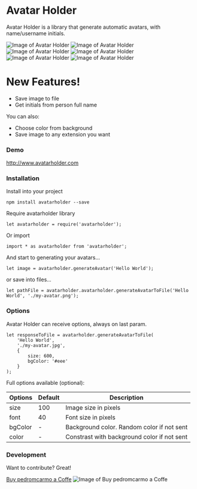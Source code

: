 # Avatar Holder

Avatar Holder is a library that generate automatic avatars, with name/username initials.

![Image of Avatar Holder](http://images.avatarholder.com/Avatar/100/3fb576) ![Image of Avatar Holder](http://images.avatarholder.com/atar/100/35d389) ![Image of Avatar Holder](http://images.avatarholder.com/ar/100/eee) ![Image of Avatar Holder](http://images.avatarholder.com/holder/100) ![Image of Avatar Holder](http://images.avatarholder.com/ld/100) ![Image of Avatar Holder](http://images.avatarholder.com/er/100)

# New Features!

  - Save image to file
  - Get initials from person full name


You can also:
  - Choose color from background
  - Save image to any extension you want

### Demo

http://www.avatarholder.com

### Installation

Install into your project

```
npm install avatarholder --save
```

Require avatarholder library

```
let avatarholder = require('avatarholder');
```

Or import
```
import * as avatarholder from 'avatarholder';
```

And start to generating your avatars...

```
let image = avatarholder.generateAvatar('Hello World');
```

or save into files...
```
let pathFile = avatarholder.avatarholder.generateAvatarToFile('Hello World', './my-avatar.png');
```

### Options

Avatar Holder can receive options, always on last param.
```
let responseToFile = avatarholder.generateAvatarToFile(
    'Hello World',
    './my-avatar.jpg',
    {
        size: 600,
        bgColor: '#eee'
    }
);
```

Full options available  (optional):

| Options | Default | Description |
| ------ | ------ | ------ |
| size | 100 | Image size in pixels | 
| font | 40 | Font size in pixels |
| bgColor | - | Background color. Random color if not sent |
| color | - | Constrast with background color if not sent |


### Development

Want to contribute? Great!

[Buy pedromcarmo a Coffe](https://buymeacoffee.com/pedromcarmo)
![Image of Buy pedromcarmo a Coffe](https://img.buymeacoffee.com/api/?url=aHR0cHM6Ly9pbWcuYnV5bWVhY29mZmVlLmNvbS9hcGkvP25hbWU9cGVkcm9tY2FybW8mc2l6ZT0zMDAmYmctaW1hZ2U9Ym1jJmJhY2tncm91bmQ9NUY3RkZG&creator=pedromcarmo&is_creating=developing%20some%20amazing%20code&design_code=1&design_color=%235F7FFF&slug=pedromcarmo
)
